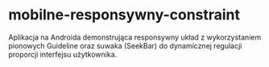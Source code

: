 # mobilne-responsywny-constraint
Aplikacja na Androida demonstrująca responsywny układ z wykorzystaniem pionowych Guideline oraz suwaka (SeekBar) do dynamicznej regulacji proporcji interfejsu użytkownika.

